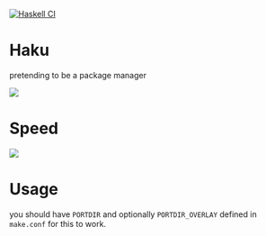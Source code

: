 [![Haskell CI](https://github.com/Miezhiko/Haku/actions/workflows/haskell.yml/badge.svg)](https://github.com/Miezhiko/Haku/actions/workflows/haskell.yml)

# Haku
pretending to be a package manager

<img src="https://cdn.discordapp.com/attachments/249111029668249601/1034735991845552138/unknown.png">

# Speed

<img src="https://cdn.discordapp.com/attachments/249111029668249601/1034817255604768819/unknown.png">

# Usage

you should have `PORTDIR` and optionally `PORTDIR_OVERLAY` defined in `make.conf` for this to work.
